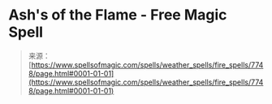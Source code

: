 <!--yml
category: 未分类
date: 2024-06-12 18:42:52
-->

# Ash's of the Flame - Free Magic Spell

> 来源：[https://www.spellsofmagic.com/spells/weather_spells/fire_spells/7748/page.html#0001-01-01](https://www.spellsofmagic.com/spells/weather_spells/fire_spells/7748/page.html#0001-01-01)